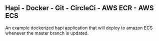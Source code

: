 ## Hapi - Docker - Git - CircleCi - AWS ECR - AWS ECS

An example dockerized hapi application that will deploy to amazon ECS whenever the master branch is updated.
